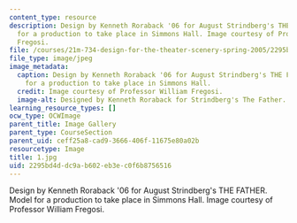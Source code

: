 ```yaml
---
content_type: resource
description: Design by Kenneth Roraback '06 for August Strindberg's THE FATHER. Model
  for a production to take place in Simmons Hall. Image courtesy of Professor William
  Fregosi.
file: /courses/21m-734-design-for-the-theater-scenery-spring-2005/2295bd4ddc9ab602eb3ec0f6b8756516_1.jpg
file_type: image/jpeg
image_metadata:
  caption: Design by Kenneth Roraback '06 for August Strindberg's THE FATHER. Model
    for a production to take place in Simmons Hall.
  credit: Image courtesy of Professor William Fregosi.
  image-alt: Designed by Kenneth Roraback for Strindberg's The Father.
learning_resource_types: []
ocw_type: OCWImage
parent_title: Image Gallery
parent_type: CourseSection
parent_uid: ceff25a8-cad9-3666-406f-11675e80a02b
resourcetype: Image
title: 1.jpg
uid: 2295bd4d-dc9a-b602-eb3e-c0f6b8756516
---
```

Design by Kenneth Roraback '06 for August Strindberg's THE FATHER. Model for a production to take place in Simmons Hall. Image courtesy of Professor William Fregosi.


